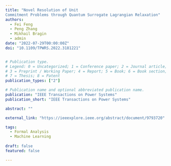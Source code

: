 ```yaml
---
title: "Novel Resolution of Unit
Commitment Problems through Quantum Surrogate Lagrangian Relaxation"
authors:
  - Fei Feng
  - Peng Zhang
  - Mikhail Bragin
  - admin
date: "2022-07-29T00:00:00Z"
doi: "10.1109/TPWRS.2022.3181221"


# Publication type.
# Legend: 0 = Uncategorized; 1 = Conference paper; 2 = Journal article;
# 3 = Preprint / Working Paper; 4 = Report; 5 = Book; 6 = Book section;
# 7 = Thesis; 8 = Patent
publication_types: ["2"]

# Publication name and optional abbreviated publication name.
publication: "IEEE Transactions on Power Systems"
publication_short: "IEEE Transactions on Power Systems"

abstract: ""

external_link: "https://ieeexplore.ieee.org/abstract/document/9793720"

tags:
  - Formal Analysis
  - Machine Learning
  
draft: false
featured: false

---
```



